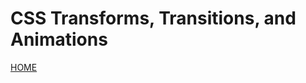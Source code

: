 # **CSS Transforms, Transitions, and Animations**







[HOME](https://malkhaleel88.github.io/reading-notes)